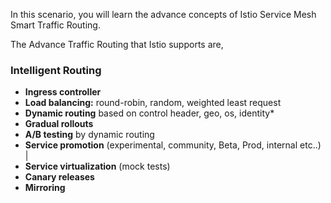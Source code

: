 In this scenario, you will learn the advance concepts of Istio Service Mesh Smart Traffic Routing. 

The Advance Traffic Routing that Istio supports are,

### Intelligent Routing
* **Ingress controller**
* **Load balancing:** round-robin, random, weighted least request
* **Dynamic routing** based on control header, geo, os, identity*
* **Gradual rollouts**
* **A/B testing** by dynamic routing
* **Service promotion** (experimental, community, Beta, Prod, internal etc..)           | 
* **Service virtualization** (mock tests)
* **Canary releases**
* **Mirroring**
